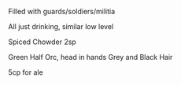 Filled with guards/soldiers/militia

All just drinking, similar low level

Spiced Chowder
	2sp

Green Half Orc, head in hands
Grey and Black Hair

5cp for ale

